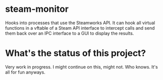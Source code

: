 # steam-monitor
Hooks into processes that use the Steamworks API. It can hook all virtual functions in a vftable of a Steam API interface to intercept calls and send them back over an IPC interface to a GUI to display the results.

# What's the status of this project?
Very work in progress. I might continue on this, might not. Who knows. It's all for fun anyways.
